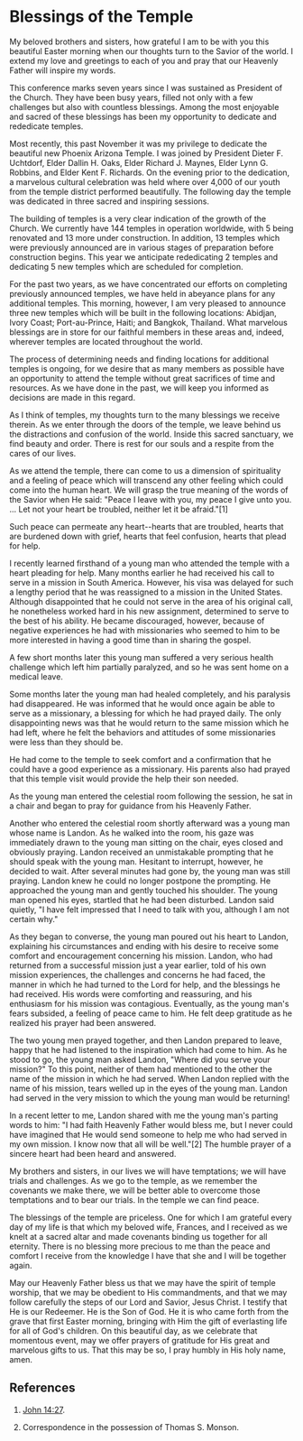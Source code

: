 # Blessings of the Temple

My beloved brothers and sisters, how grateful I am to be with you this
beautiful Easter morning when our thoughts turn to the Savior of the world. I
extend my love and greetings to each of you and pray that our Heavenly Father
will inspire my words.

This conference marks seven years since I was sustained as President of the
Church. They have been busy years, filled not only with a few challenges but
also with countless blessings. Among the most enjoyable and sacred of these
blessings has been my opportunity to dedicate and rededicate temples.

Most recently, this past November it was my privilege to dedicate the
beautiful new Phoenix Arizona Temple. I was joined by President Dieter F.
Uchtdorf, Elder Dallin H. Oaks, Elder Richard J. Maynes, Elder Lynn G.
Robbins, and Elder Kent F. Richards. On the evening prior to the dedication, a
marvelous cultural celebration was held where over 4,000 of our youth from the
temple district performed beautifully. The following day the temple was
dedicated in three sacred and inspiring sessions.

The building of temples is a very clear indication of the growth of the
Church. We currently have 144 temples in operation worldwide, with 5 being
renovated and 13 more under construction. In addition, 13 temples which were
previously announced are in various stages of preparation before construction
begins. This year we anticipate rededicating 2 temples and dedicating 5 new
temples which are scheduled for completion.

For the past two years, as we have concentrated our efforts on completing
previously announced temples, we have held in abeyance plans for any
additional temples. This morning, however, I am very pleased to announce three
new temples which will be built in the following locations: Abidjan, Ivory
Coast; Port-au-Prince, Haiti; and Bangkok, Thailand. What marvelous blessings
are in store for our faithful members in these areas and, indeed, wherever
temples are located throughout the world.

The process of determining needs and finding locations for additional temples
is ongoing, for we desire that as many members as possible have an opportunity
to attend the temple without great sacrifices of time and resources. As we
have done in the past, we will keep you informed as decisions are made in this
regard.

As I think of temples, my thoughts turn to the many blessings we receive
therein. As we enter through the doors of the temple, we leave behind us the
distractions and confusion of the world. Inside this sacred sanctuary, we find
beauty and order. There is rest for our souls and a respite from the cares of
our lives.

As we attend the temple, there can come to us a dimension of spirituality and
a feeling of peace which will transcend any other feeling which could come
into the human heart. We will grasp the true meaning of the words of the
Savior when He said: "Peace I leave with you, my peace I give unto you. ... Let
not your heart be troubled, neither let it be afraid."[1]

Such peace can permeate any heart--hearts that are troubled, hearts that are
burdened down with grief, hearts that feel confusion, hearts that plead for
help.

I recently learned firsthand of a young man who attended the temple with a
heart pleading for help. Many months earlier he had received his call to serve
in a mission in South America. However, his visa was delayed for such a
lengthy period that he was reassigned to a mission in the United States.
Although disappointed that he could not serve in the area of his original
call, he nonetheless worked hard in his new assignment, determined to serve to
the best of his ability. He became discouraged, however, because of negative
experiences he had with missionaries who seemed to him to be more interested
in having a good time than in sharing the gospel.

A few short months later this young man suffered a very serious health
challenge which left him partially paralyzed, and so he was sent home on a
medical leave.

Some months later the young man had healed completely, and his paralysis had
disappeared. He was informed that he would once again be able to serve as a
missionary, a blessing for which he had prayed daily. The only disappointing
news was that he would return to the same mission which he had left, where he
felt the behaviors and attitudes of some missionaries were less than they
should be.

He had come to the temple to seek comfort and a confirmation that he could
have a good experience as a missionary. His parents also had prayed that this
temple visit would provide the help their son needed.

As the young man entered the celestial room following the session, he sat in a
chair and began to pray for guidance from his Heavenly Father.

Another who entered the celestial room shortly afterward was a young man whose
name is Landon. As he walked into the room, his gaze was immediately drawn to
the young man sitting on the chair, eyes closed and obviously praying. Landon
received an unmistakable prompting that he should speak with the young man.
Hesitant to interrupt, however, he decided to wait. After several minutes had
gone by, the young man was still praying. Landon knew he could no longer
postpone the prompting. He approached the young man and gently touched his
shoulder. The young man opened his eyes, startled that he had been disturbed.
Landon said quietly, "I have felt impressed that I need to talk with you,
although I am not certain why."

As they began to converse, the young man poured out his heart to Landon,
explaining his circumstances and ending with his desire to receive some
comfort and encouragement concerning his mission. Landon, who had returned
from a successful mission just a year earlier, told of his own mission
experiences, the challenges and concerns he had faced, the manner in which he
had turned to the Lord for help, and the blessings he had received. His words
were comforting and reassuring, and his enthusiasm for his mission was
contagious. Eventually, as the young man's fears subsided, a feeling of peace
came to him. He felt deep gratitude as he realized his prayer had been
answered.

The two young men prayed together, and then Landon prepared to leave, happy
that he had listened to the inspiration which had come to him. As he stood to
go, the young man asked Landon, "Where did you serve your mission?" To this
point, neither of them had mentioned to the other the name of the mission in
which he had served. When Landon replied with the name of his mission, tears
welled up in the eyes of the young man. Landon had served in the very mission
to which the young man would be returning!

In a recent letter to me, Landon shared with me the young man's parting words
to him: "I had faith Heavenly Father would bless me, but I never could have
imagined that He would send someone to help me who had served in my own
mission. I know now that all will be well."[2] The humble prayer of a sincere
heart had been heard and answered.

My brothers and sisters, in our lives we will have temptations; we will have
trials and challenges. As we go to the temple, as we remember the covenants we
make there, we will be better able to overcome those temptations and to bear
our trials. In the temple we can find peace.

The blessings of the temple are priceless. One for which I am grateful every
day of my life is that which my beloved wife, Frances, and I received as we
knelt at a sacred altar and made covenants binding us together for all
eternity. There is no blessing more precious to me than the peace and comfort
I receive from the knowledge I have that she and I will be together again.

May our Heavenly Father bless us that we may have the spirit of temple
worship, that we may be obedient to His commandments, and that we may follow
carefully the steps of our Lord and Savior, Jesus Christ. I testify that He is
our Redeemer. He is the Son of God. He it is who came forth from the grave
that first Easter morning, bringing with Him the gift of everlasting life for
all of God's children. On this beautiful day, as we celebrate that momentous
event, may we offer prayers of gratitude for His great and marvelous gifts to
us. That this may be so, I pray humbly in His holy name, amen.

## References

  1.  [John 14:27](https://www.lds.org/scriptures/nt/john/14.27?lang=eng#26).

  2.  Correspondence in the possession of Thomas S. Monson.


